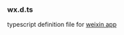 ### wx.d.ts

typescript definition file for [weixin app](https://mp.weixin.qq.com/debug/wxadoc/dev/api/?t=1475052052547)